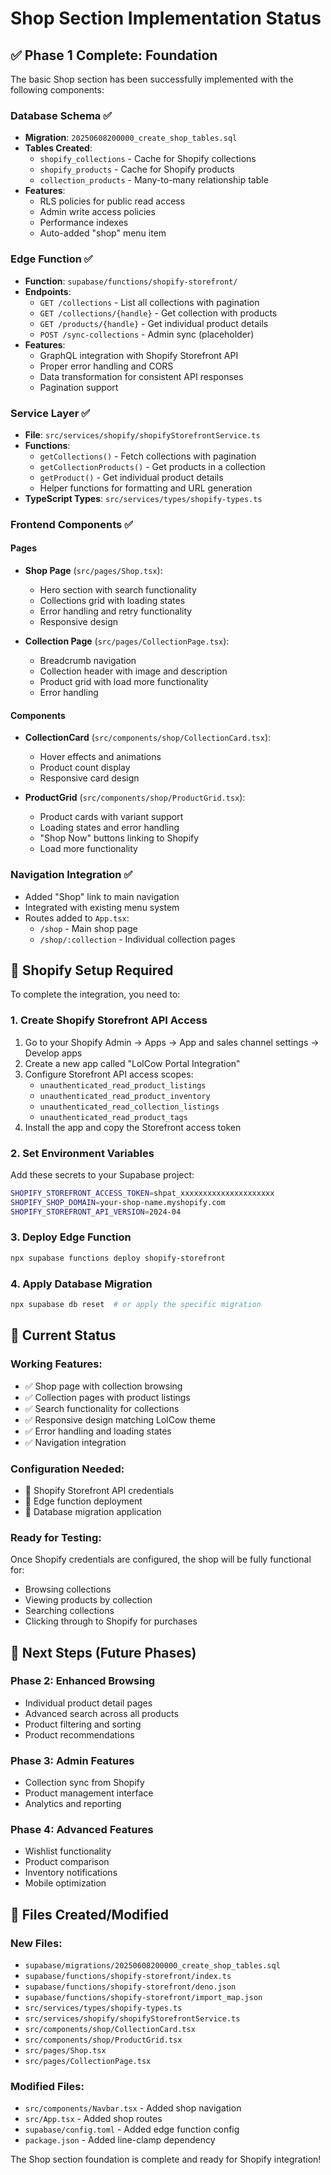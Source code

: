 # Shop Section Implementation Status

## ✅ Phase 1 Complete: Foundation

The basic Shop section has been successfully implemented with the following components:

### Database Schema ✅
- **Migration**: `20250608200000_create_shop_tables.sql`
- **Tables Created**:
  - `shopify_collections` - Cache for Shopify collections
  - `shopify_products` - Cache for Shopify products
  - `collection_products` - Many-to-many relationship table
- **Features**:
  - RLS policies for public read access
  - Admin write access policies
  - Performance indexes
  - Auto-added "shop" menu item

### Edge Function ✅
- **Function**: `supabase/functions/shopify-storefront/`
- **Endpoints**:
  - `GET /collections` - List all collections with pagination
  - `GET /collections/{handle}` - Get collection with products
  - `GET /products/{handle}` - Get individual product details
  - `POST /sync-collections` - Admin sync (placeholder)
- **Features**:
  - GraphQL integration with Shopify Storefront API
  - Proper error handling and CORS
  - Data transformation for consistent API responses
  - Pagination support

### Service Layer ✅
- **File**: `src/services/shopify/shopifyStorefrontService.ts`
- **Functions**:
  - `getCollections()` - Fetch collections with pagination
  - `getCollectionProducts()` - Get products in a collection
  - `getProduct()` - Get individual product details
  - Helper functions for formatting and URL generation
- **TypeScript Types**: `src/services/types/shopify-types.ts`

### Frontend Components ✅

#### Pages
- **Shop Page** (`src/pages/Shop.tsx`):
  - Hero section with search functionality
  - Collections grid with loading states
  - Error handling and retry functionality
  - Responsive design

- **Collection Page** (`src/pages/CollectionPage.tsx`):
  - Breadcrumb navigation
  - Collection header with image and description
  - Product grid with load more functionality
  - Error handling

#### Components
- **CollectionCard** (`src/components/shop/CollectionCard.tsx`):
  - Hover effects and animations
  - Product count display
  - Responsive card design

- **ProductGrid** (`src/components/shop/ProductGrid.tsx`):
  - Product cards with variant support
  - Loading states and error handling
  - "Shop Now" buttons linking to Shopify
  - Load more functionality

### Navigation Integration ✅
- Added "Shop" link to main navigation
- Integrated with existing menu system
- Routes added to `App.tsx`:
  - `/shop` - Main shop page
  - `/shop/:collection` - Individual collection pages

## 🔧 Shopify Setup Required

To complete the integration, you need to:

### 1. Create Shopify Storefront API Access
1. Go to your Shopify Admin → Apps → App and sales channel settings → Develop apps
2. Create a new app called "LolCow Portal Integration"
3. Configure Storefront API access scopes:
   - `unauthenticated_read_product_listings`
   - `unauthenticated_read_product_inventory`
   - `unauthenticated_read_collection_listings`
   - `unauthenticated_read_product_tags`
4. Install the app and copy the Storefront access token

### 2. Set Environment Variables
Add these secrets to your Supabase project:

```bash
SHOPIFY_STOREFRONT_ACCESS_TOKEN=shpat_xxxxxxxxxxxxxxxxxxxxx
SHOPIFY_SHOP_DOMAIN=your-shop-name.myshopify.com
SHOPIFY_STOREFRONT_API_VERSION=2024-04
```

### 3. Deploy Edge Function
```bash
npx supabase functions deploy shopify-storefront
```

### 4. Apply Database Migration
```bash
npx supabase db reset  # or apply the specific migration
```

## 🎯 Current Status

### Working Features:
- ✅ Shop page with collection browsing
- ✅ Collection pages with product listings
- ✅ Search functionality for collections
- ✅ Responsive design matching LolCow theme
- ✅ Error handling and loading states
- ✅ Navigation integration

### Configuration Needed:
- 🔧 Shopify Storefront API credentials
- 🔧 Edge function deployment
- 🔧 Database migration application

### Ready for Testing:
Once Shopify credentials are configured, the shop will be fully functional for:
- Browsing collections
- Viewing products by collection
- Searching collections
- Clicking through to Shopify for purchases

## 🚀 Next Steps (Future Phases)

### Phase 2: Enhanced Browsing
- Individual product detail pages
- Advanced search across all products
- Product filtering and sorting
- Product recommendations

### Phase 3: Admin Features
- Collection sync from Shopify
- Product management interface
- Analytics and reporting

### Phase 4: Advanced Features
- Wishlist functionality
- Product comparison
- Inventory notifications
- Mobile optimization

## 📁 Files Created/Modified

### New Files:
- `supabase/migrations/20250608200000_create_shop_tables.sql`
- `supabase/functions/shopify-storefront/index.ts`
- `supabase/functions/shopify-storefront/deno.json`
- `supabase/functions/shopify-storefront/import_map.json`
- `src/services/types/shopify-types.ts`
- `src/services/shopify/shopifyStorefrontService.ts`
- `src/components/shop/CollectionCard.tsx`
- `src/components/shop/ProductGrid.tsx`
- `src/pages/Shop.tsx`
- `src/pages/CollectionPage.tsx`

### Modified Files:
- `src/components/Navbar.tsx` - Added shop navigation
- `src/App.tsx` - Added shop routes
- `supabase/config.toml` - Added edge function config
- `package.json` - Added line-clamp dependency

The Shop section foundation is complete and ready for Shopify integration!
